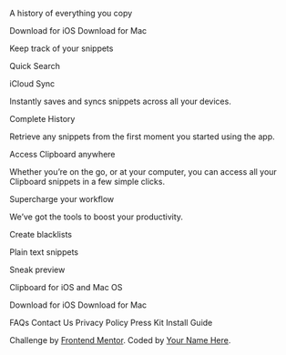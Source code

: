   A history of everything you copy

 

  Download for iOS
  Download for Mac

  Keep track of your snippets


  Quick Search


  iCloud Sync

  Instantly saves and syncs snippets across all your devices.

  Complete History

  Retrieve any snippets from the first moment you started using the app.

  Access Clipboard anywhere

  Whether you’re on the go, or at your computer, you can access all your Clipboard 
  snippets in a few simple clicks.

  Supercharge your workflow

  We’ve got the tools to boost your productivity.

  Create blacklists



  Plain text snippets



  Sneak preview


  Clipboard for iOS and Mac OS

 

  Download for iOS
  Download for Mac

  FAQs
  Contact Us
  Privacy Policy
  Press Kit
  Install Guide
  
  <footer>
    <p class="attribution">
      Challenge by <a href="https://www.frontendmentor.io?ref=challenge" target="_blank">Frontend Mentor</a>. 
      Coded by <a href="#">Your Name Here</a>.
    </p>